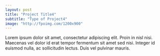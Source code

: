 ```yaml
---
layout: post
title: "Project Title4"
subtitle: "Type of Project4"
image: "http://fpoimg.com/1200x900"
---
```


Lorem ipsum dolor sit amet, consectetur adipiscing elit. Proin in nisl nisi. Maecenas vel dolor id erat tempor fermentum sit amet sed nisi. Integer id euismod nulla, ac sollicitudin lectus. Duis vel pulvinar mauris.
